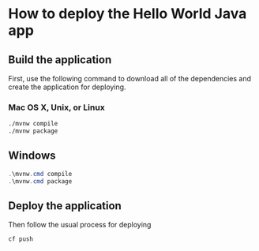 # How to deploy the Hello World Java app

## Build the application

First, use the following command to download all of the dependencies and create the application for deploying.

### Mac OS X, Unix, or Linux

```bash
./mvnw compile
./mvnw package
```

## Windows

```powershell
.\mvnw.cmd compile
.\mvnw.cmd package
```

## Deploy the application

Then follow the usual process for deploying

```bash
cf push
```

<!-- Auto-update: 2025-10-17T14:53:33.027741 -->
